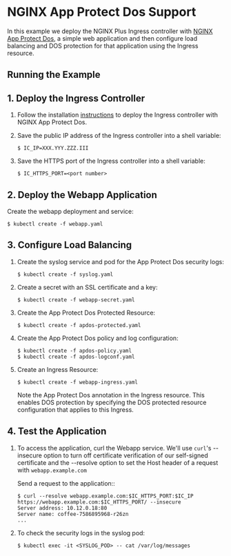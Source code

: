 # NGINX App Protect Dos Support

In this example we deploy the NGINX Plus Ingress controller with [NGINX App Protect Dos](https://www.nginx.com/products/nginx-app-protect-dos/), a simple web application and then configure load balancing and DOS protection for that application using the Ingress resource.

## Running the Example

## 1. Deploy the Ingress Controller

1. Follow the installation [instructions](../../docs/installation.md) to deploy the Ingress controller with NGINX App Protect Dos.

2. Save the public IP address of the Ingress controller into a shell variable:
    ```
    $ IC_IP=XXX.YYY.ZZZ.III
    ```
3. Save the HTTPS port of the Ingress controller into a shell variable:
    ```
    $ IC_HTTPS_PORT=<port number>
    ```

## 2. Deploy the Webapp Application

Create the webapp deployment and service:
```
$ kubectl create -f webapp.yaml
```

## 3. Configure Load Balancing
1. Create the syslog service and pod for the App Protect Dos security logs:
    ```
    $ kubectl create -f syslog.yaml
    ```
2. Create a secret with an SSL certificate and a key:
    ```
    $ kubectl create -f webapp-secret.yaml
    ```
3. Create the App Protect Dos Protected Resource:
    ```
    $ kubectl create -f apdos-protected.yaml
    ```
4. Create the App Protect Dos policy and log configuration:
    ```
    $ kubectl create -f apdos-policy.yaml
    $ kubectl create -f apdos-logconf.yaml
    ```
5. Create an Ingress Resource:

    ```
    $ kubectl create -f webapp-ingress.yaml
    ```
    Note the App Protect Dos annotation in the Ingress resource. This enables DOS protection by specifying the DOS protected resource configuration that applies to this Ingress.

## 4. Test the Application

1. To access the application, curl the Webapp service. We'll use `curl`'s --insecure option to turn off certificate verification of our self-signed
certificate and the --resolve option to set the Host header of a request with `webapp.example.com`

    Send a request to the application::
    ```
    $ curl --resolve webapp.example.com:$IC_HTTPS_PORT:$IC_IP https://webapp.example.com:$IC_HTTPS_PORT/ --insecure
    Server address: 10.12.0.18:80
    Server name: coffee-7586895968-r26zn
    ...
    ```
1. To check the security logs in the syslog pod:
    ```
    $ kubectl exec -it <SYSLOG_POD> -- cat /var/log/messages
    ```
